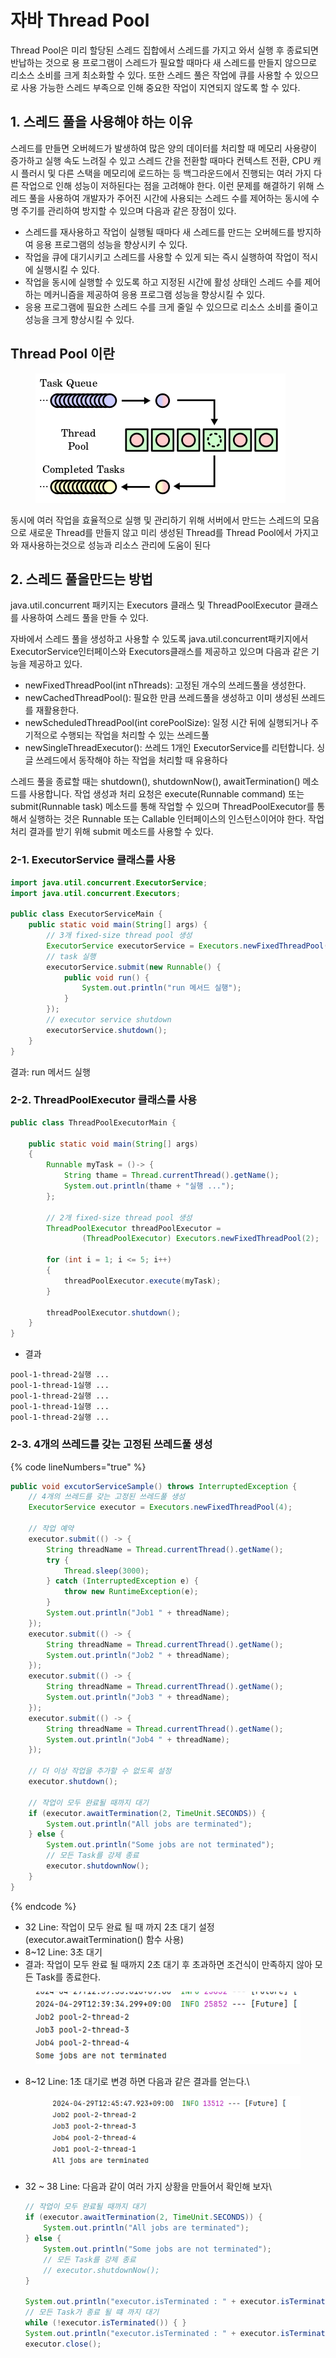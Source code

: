 # 자바 Thread Pool

Thread Pool은 미리 할당된 스레드 집합에서 스레드를 가지고 와서 실행 후 종료되면 반납하는 것으로 용 프로그램이 스레드가 필요할 때마다 새 스레드를 만들지 않으므로 리소스 소비를 크게 최소화할 수 있다. 또한 스레드 풀은 작업에 큐를 사용할 수 있으므로 사용 가능한 스레드 부족으로 인해 중요한 작업이 지연되지 않도록 할 수 있다.



## 1. 스레드 풀을 사용해야 하는 이유

스레드를 만들면 오버헤드가 발생하여 많은 양의 데이터를 처리할 때 메모리 사용량이 증가하고 실행 속도 느려질 수 있고 스레드 간을 전환할 때마다 컨텍스트 전환, CPU 캐시 플러시 및 다른 스택을 메모리에 로드하는 등 백그라운드에서 진행되는 여러 가지 다른 작업으로 인해 성능이 저하된다는 점을 고려해야 한다. 이런 문제를 해결하기 위해 스레드 풀을 사용하여 개발자가 주어진 시간에 사용되는 스레드 수를 제어하는 동시에 수명 주기를 관리하여 방지할 수 있으며 다음과 같은 장점이 있다.

* 스레드를 재사용하고 작업이 실행될 때마다 새 스레드를 만드는 오버헤드를 방지하여 응용 프로그램의 성능을 향상시키 수 있다.
* 작업을 큐에 대기시키고 스레드를 사용할 수 있게 되는 즉시 실행하여 작업이 적시에 실행시킬 수 있다.
* 작업을 동시에 실행할 수 있도록 하고 지정된 시간에 활성 상태인 스레드 수를 제어하는 메커니즘을 제공하여 응용 프로그램 성능을 향상시킬 수 있다.
* 응용 프로그램에 필요한 스레드 수를 크게 줄일 수 있으므로 리소스 소비를 줄이고 성능을 크게 향상시킬 수 있다.

## Thread Pool 이란

<figure><img src="../../.gitbook/assets/image (343).png" alt=""><figcaption></figcaption></figure>

동시에 여러 작업을 효율적으로 실행 및 관리하기 위해 서버에서 만드는 스레드의 모음으로 새로운 Thread를 만들지 않고 미리 생성된 Thread를 Thread Pool에서 가지고와 재사용하는것으로 성능과 리소스 관리에 도움이 된다

## 2. 스레드 풀을만드는 방법

java.util.concurrent 패키지는 Executors 클래스 및 ThreadPoolExecutor 클래스를 사용하여 스레드 풀을 만들 수 있다.

자바에서 스레드 풀을 생성하고 사용할 수 있도록 java.util.concurrent패키지에서 ExecutorService인터페이스와 Executors클래스를 제공하고 있으며 다음과 같은 기능을 제공하고 있다.

* newFixedThreadPool(int nThreads): 고정된 개수의 쓰레드풀을 생성한다.
* newCachedThreadPool(): 필요한 만큼 쓰레드풀을 생성하고 이미 생성된 쓰레드를 재활용한다.
* newScheduledThreadPool(int corePoolSize): 일정 시간 뒤에 실행되거나 주기적으로 수행되는 작업을 처리할 수 있는 쓰레드풀
* newSingleThreadExecutor(): 쓰레드 1개인 ExecutorService를 리턴합니다. 싱글 쓰레드에서 동작해야 하는 작업을 처리할 때 유용하다

스레드 풀을 종료할 때는 shutdown(), shutdownNow(), awaitTermination() 메소드를 사용합니다. 작업 생성과 처리 요청은 execute(Runnable command) 또는 submit(Runnable task) 메소드를 통해 작업할 수 있으며 ThreadPoolExecutor를 통해서 실행하는 것은 Runnable 또는 Callable 인터페이스의 인스턴스이어야 한다. 작업 처리 결과를 받기 위해 submit 메소드를 사용할 수 있다.

### 2-1. ExecutorService 클래스를 사용

```java
import java.util.concurrent.ExecutorService;
import java.util.concurrent.Executors;

public class ExecutorServiceMain {
    public static void main(String[] args) {
        // 3개 fixed-size thread pool 생성
        ExecutorService executorService = Executors.newFixedThreadPool(3);
        // task 실행
        executorService.submit(new Runnable() {
            public void run() {
                System.out.println("run 메서드 실행");
            }
        });
        // executor service shutdown
        executorService.shutdown();
    }
}
```

결과: run 메서드 실행

### 2-2. ThreadPoolExecutor 클래스를 사용

```java
public class ThreadPoolExecutorMain {

    public static void main(String[] args)
    {
        Runnable myTask = ()-> {
            String thame = Thread.currentThread().getName();
            System.out.println(thame + "실행 ...");
        };

        // 2개 fixed-size thread pool 생성
        ThreadPoolExecutor threadPoolExecutor =
                (ThreadPoolExecutor) Executors.newFixedThreadPool(2);

        for (int i = 1; i <= 5; i++)
        {
            threadPoolExecutor.execute(myTask);
        }
        
        threadPoolExecutor.shutdown();
    }
}
```

* 결과

```
pool-1-thread-2실행 ...
pool-1-thread-1실행 ...
pool-1-thread-2실행 ...
pool-1-thread-1실행 ...
pool-1-thread-2실행 ...
```

### 2-3. 4개의 쓰레드를 갖는 고정된 쓰레드풀 생성

{% code lineNumbers="true" %}
```java
public void excutorServiceSample() throws InterruptedException {
    // 4개의 쓰레드를 갖는 고정된 쓰레드풀 생성
    ExecutorService executor = Executors.newFixedThreadPool(4);

    // 작업 예약
    executor.submit(() -> {
        String threadName = Thread.currentThread().getName();
        try {
            Thread.sleep(3000);
        } catch (InterruptedException e) {
            throw new RuntimeException(e);
        }
        System.out.println("Job1 " + threadName);
    });
    executor.submit(() -> {
        String threadName = Thread.currentThread().getName();
        System.out.println("Job2 " + threadName);
    });
    executor.submit(() -> {
        String threadName = Thread.currentThread().getName();
        System.out.println("Job3 " + threadName);
    });
    executor.submit(() -> {
        String threadName = Thread.currentThread().getName();
        System.out.println("Job4 " + threadName);
    });

    // 더 이상 작업을 추가할 수 없도록 설정
    executor.shutdown();

    // 작업이 모두 완료될 때까지 대기
    if (executor.awaitTermination(2, TimeUnit.SECONDS)) {
        System.out.println("All jobs are terminated");
    } else {
        System.out.println("Some jobs are not terminated");
        // 모든 Task를 강제 종료
        executor.shutdownNow();
    }
}
```
{% endcode %}

* 32 Line: 작업이 모두 완료 될 때 까지 2초 대기 설정 (executor.awaitTermination() 함수 사용)
* 8\~12 Line: 3초 대기&#x20;
* 결과: 작업이 모두 완료 될 때까지 2초 대기 후 초과하면 조건식이 만족하지 않아 모든 Task를 종료한다.

<figure><img src="../../.gitbook/assets/image (96).png" alt=""><figcaption></figcaption></figure>

*   8\~12 Line: 1초 대기로 변경 하면 다음과 같은 결과를 얻는다.\


    <figure><img src="../../.gitbook/assets/image (97).png" alt=""><figcaption></figcaption></figure>


*   32 \~ 38 Line: 다음과 같이 여러 가지 상황을 만들어서 확인해 보자\


    ```java
    // 작업이 모두 완료될 때까지 대기
    if (executor.awaitTermination(2, TimeUnit.SECONDS)) {
        System.out.println("All jobs are terminated");
    } else {
        System.out.println("Some jobs are not terminated");
        // 모든 Task를 강제 종료
        // executor.shutdownNow();
    }

    System.out.println("executor.isTerminated : " + executor.isTerminated());
    // 모든 Task가 종료 될 떄 까지 대기 
    while (!executor.isTerminated()) { }
    System.out.println("executor.isTerminated : " + executor.isTerminated());
    executor.close();
    ```



